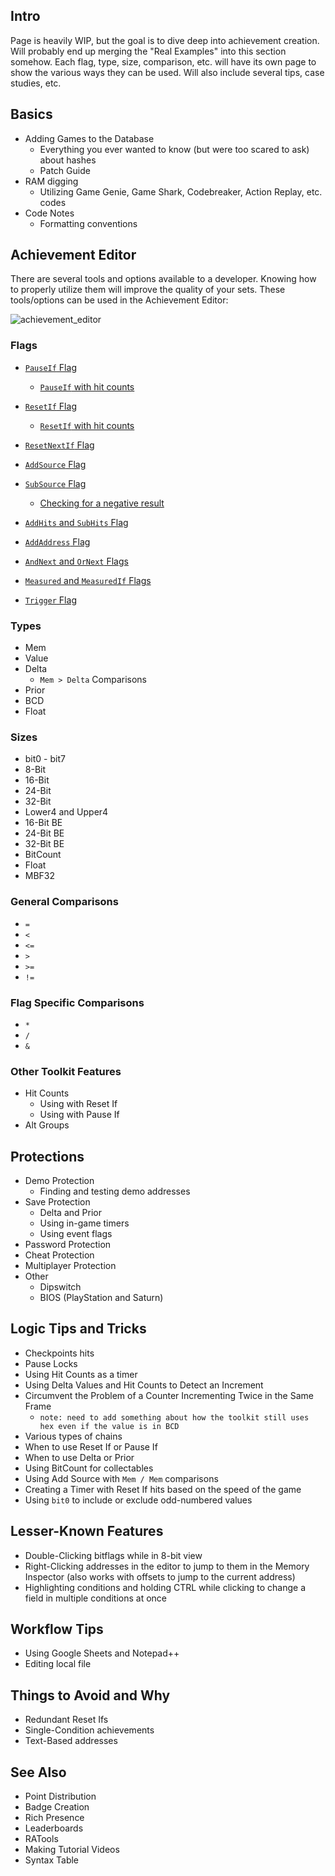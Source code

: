 ## Intro

Page is heavily WIP, but the goal is to dive deep into achievement creation. Will probably end up merging the "Real Examples" into this section somehow. Each flag, type, size, comparison, etc. will have its own page to show the various ways they can be used. Will also include several tips, case studies, etc.

## Basics

- Adding Games to the Database
  - Everything you ever wanted to know (but were too scared to ask) about hashes
  - Patch Guide
- RAM digging
  - Utilizing Game Genie, Game Shark, Codebreaker, Action Replay, etc. codes
- Code Notes
  - Formatting conventions

## Achievement Editor

There are several tools and options available to a developer. Knowing how to properly utilize them will improve the quality of your sets. These tools/options can be used in the Achievement Editor:

![achievement_editor](https://user-images.githubusercontent.com/45054151/128662028-74e64baf-46ff-4c9f-9837-3684bfb42ad8.png)

### Flags

- <a name="pauseif"></a>[`PauseIf` Flag](PauseIf-Flag)

  - <a name="pauseif-with-hit-counts"></a>[`PauseIf` with hit counts](PauseIf-Flag#pauseif-with-hit-counts)

- <a name="resetif"></a>[`ResetIf` Flag](ResetIf-Flag)

  - <a name="resetif-with-hit-counts"></a>[`ResetIf` with hit counts](ResetIf-Flag#resetif-with-hit-counts)

- <a name="resetnextif"></a>[`ResetNextIf` Flag](ResetNextIf-Flag)

- <a name="addsource"></a>[`AddSource` Flag](AddSource-Flag)

- <a name="subsource"></a>[`SubSource` Flag](SubSource-Flag)

  - <a name="checking-for-a-negative-result"></a>[Checking for a negative result](SubSource-Flag#checking-for-a-negative-result)

- <a name="addhits"></a>[`AddHits` and `SubHits` Flag](AddHits-and-SubHits-Flag)

- <a name="addaddress"></a>[`AddAddress` Flag](AddAddress-Flag)

- <a name="andnext"></a>[`AndNext` and `OrNext` Flags](AndNext-and-OrNext-Flags)

- <a name="measured"></a>[`Measured` and `MeasuredIf` Flags](Measured-Flag)

- <a name="trigger"></a>[`Trigger` Flag](Trigger-Flag)

### Types

- Mem
- Value
- Delta
  - `Mem > Delta` Comparisons
- Prior
- BCD
- Float

### Sizes

- bit0 - bit7
- 8-Bit
- 16-Bit
- 24-Bit
- 32-Bit
- Lower4 and Upper4
- 16-Bit BE
- 24-Bit BE
- 32-Bit BE
- BitCount
- Float
- MBF32

### General Comparisons

- `=`
- `<`
- `<=`
- `>`
- `>=`
- `!=`

### Flag Specific Comparisons

- `*`
- `/`
- `&`

### Other Toolkit Features

- Hit Counts
  - Using with Reset If
  - Using with Pause If
- Alt Groups

## Protections

- Demo Protection
  - Finding and testing demo addresses
- Save Protection
  - Delta and Prior
  - Using in-game timers
  - Using event flags
- Password Protection
- Cheat Protection
- Multiplayer Protection
- Other
  - Dipswitch
  - BIOS (PlayStation and Saturn)

## Logic Tips and Tricks

- Checkpoints hits
- Pause Locks
- Using Hit Counts as a timer
- Using Delta Values and Hit Counts to Detect an Increment
- Circumvent the Problem of a Counter Incrementing Twice in the Same Frame
  - `note: need to add something about how the toolkit still uses hex even if the value is in BCD`
- Various types of chains
- When to use Reset If or Pause If
- When to use Delta or Prior
- Using BitCount for collectables
- Using Add Source with `Mem / Mem` comparisons
- Creating a Timer with Reset If hits based on the speed of the game
- Using `bit0` to include or exclude odd-numbered values

## Lesser-Known Features

- Double-Clicking bitflags while in 8-bit view
- Right-Clicking addresses in the editor to jump to them in the Memory Inspector (also works with offsets to jump to the current address)
- Highlighting conditions and holding CTRL while clicking to change a field in multiple conditions at once

## Workflow Tips

- Using Google Sheets and Notepad++
- Editing local file

## Things to Avoid and Why

- Redundant Reset Ifs
- Single-Condition achievements
- Text-Based addresses

## See Also

- Point Distribution
- Badge Creation
- Rich Presence
- Leaderboards
- RATools
- Making Tutorial Videos
- Syntax Table
